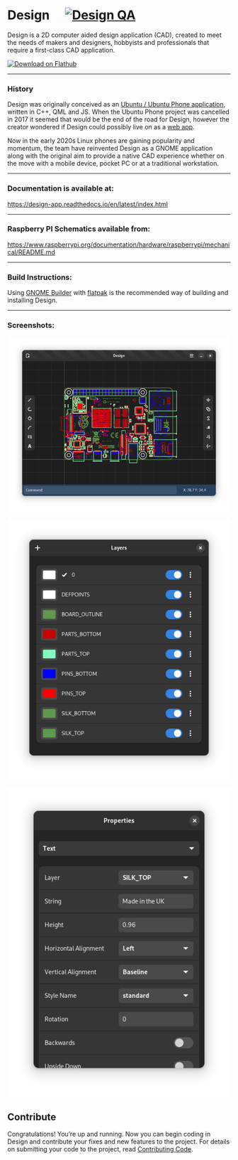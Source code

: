 # Design &emsp;[![Design QA](https://github.com/dubstar-04/Design/actions/workflows/DesignQA.yml/badge.svg?branch=main)](https://github.com/dubstar-04/Design/actions/workflows/DesignQA.yml)

Design is a 2D computer aided design application (CAD), created to meet the needs of makers and designers, 
hobbyists and professionals that require a first-class CAD application.

<a href='https://flathub.org/apps/details/io.github.dubstar_04.design'><img width='180' height='60' alt='Download on Flathub' src='https://flathub.org/assets/badges/flathub-badge-en.svg'/></a>
___

### History
Design was originally conceived as an [Ubuntu / Ubuntu Phone application](https://launchpad.net/design-app), written in C++, QML and JS. 
When the Ubuntu Phone project was cancelled in 2017 it seemed that would be the end of the road for Design, however the creator 
wondered if Design could possibly live on as a [web app](https://www.design-app.co.uk/).

Now in the early 2020s Linux phones are gaining popularity and momentum, the team have reinvented Design as a GNOME application
along with the original aim to provide a native CAD experience whether on the move with a mobile device, pocket PC or at a traditional workstation.
___

### Documentation is available at:
https://design-app.readthedocs.io/en/latest/index.html
___

### Raspberry PI Schematics available from:
https://www.raspberrypi.org/documentation/hardware/raspberrypi/mechanical/README.md
___

### Build Instructions:
Using [GNOME Builder](https://wiki.gnome.org/Apps/Builder) with [flatpak](https://flatpak.org/) is the recommended way of building and installing Design.
___

### Screenshots:

![Screenshot 1](data/screenshots/screenshot1.png "Design Main Window")

![Screenshot 2](data/screenshots/screenshot2.png "Layer manager")

![Screenshot 3](data/screenshots/screenshot3.png "Properties")

## Contribute

Congratulations! You’re up and running. Now you can begin coding in Design and contribute your fixes and new features to the project. For details on submitting your code to the project, read [Contributing Code](https://github.com/dubstar-04/Design/blob/main/Contributing.md).